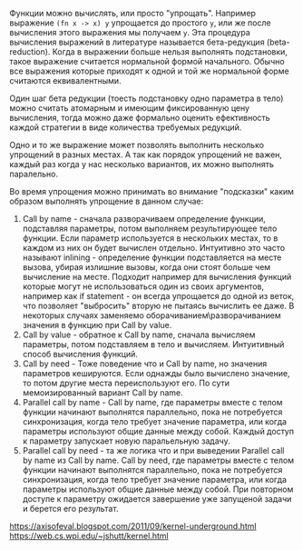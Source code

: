 Функции можно вычислять, или просто "упрощать". Например выражение `(fn x -> x) y` упрощается до простого `y`, или же после вычисления этого выражения мы получаем `y`. Эта процедура вычисления выражений в литературе называется бета-редукция (beta-reduction). Когда в выражении больше нельзя выполнять подстановки, такое выражение считается нормальной формой начального. Обычно все выражения которые приходят к одной и той же нормальной форме считаются еквивалентными.

Один шаг бета редукции (тоесть подстановку одно параметра в тело) можно считать атомарным и имеющим фиксированную цену вычисления, тогда можно даже формально оценить ефективность каждой стратегии в виде количества требуемых редукций.

Одно и то же выражение может позволять выполнить несколько упрощений в разных местах. А так как порядок упрощений не важен, каждый раз когда у нас несколько вариантов, их можно выполнять паралельно.

Во время упрощения можно принимать во внимание "подсказки" каким образом выполнять упрощение в данном случае:
1. Call by name - сначала разворачиваем определение функции, подставляя параметры, потом выполняем результирующее тело функции. Если параметр используется в нескольких местах, то в каждом из них он будет вычислен отдельно. Интуитивно это часто называют inlining - определение функции подставляется на месте вызова, убирая излишние вызовы, когда они стоят больше чем вычисление на месте. Подходит например для вычисления функций которые могут не использоваться один из своих аргументов, например как if statement - он всегда упрощается до одной из веток, что позволяет "выбросить" вторую не пытаясь вычислить ее даже. В некоторых случаях заменяемо оборачиванием\\разворачиванием значения в функцию при Call by value. 
2. Call by value - обратное к Call by name, сначала вычисляем параметры, потом подставляем в тело и вычисляем. Интуитивный способ вычисления функций.
3. Call by need - Тоже поведение что и Call by name, но значения параметров кешируются. Если однажды было вычислено значение, то потом другие места переиспользуют его. По сути мемоизированный вариант Call by name.
4. Parallel call by name - Call by name, где параметры вместе с телом функции начинают выполнятся параллельно, пока не потребуется синхронизация, когда тело требует значение параметра, или когда параметры используют общие данные между собой. Каждый доступ к параметру запускает новую паральельную задачу.
4. Parallel call by need - та же логика что и при выведении Parallel call by name из Call by name. Call by need, где параметры вместе с телом функции начинают выполнятся параллельно, пока не потребуется синхронизация, когда тело требует значение параметра, или когда параметры используют общие данные между собой. При повторном доступе к параметру ожидается завершение уже запущеной задачи и берется его результат.

https://axisofeval.blogspot.com/2011/09/kernel-underground.html
https://web.cs.wpi.edu/~jshutt/kernel.html